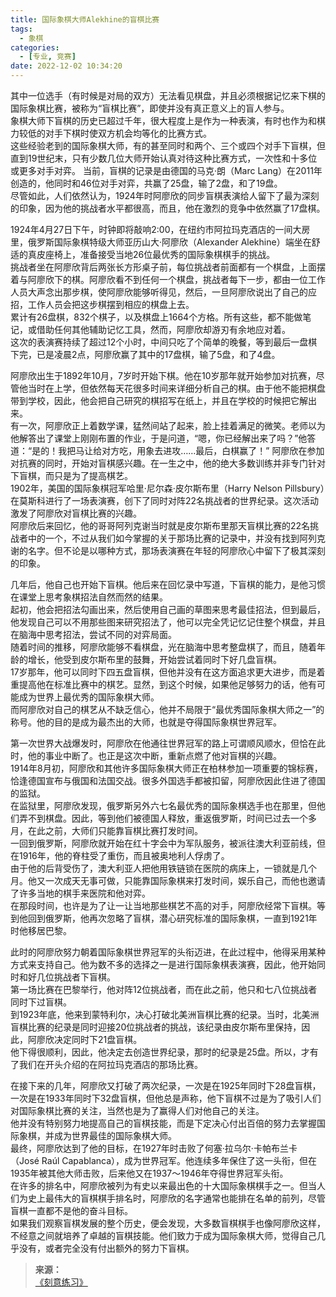 ```yaml
---
title: 国际象棋大师Alekhine的盲棋比赛
tags:
  - 象棋
categories:
  - [专业, 竞赛]
date: 2022-12-02 10:34:20
---
```


其中一位选手（有时候是对局的双方）无法看见棋盘，并且必须根据记忆来下棋的国际象棋比赛，被称为“盲棋比赛”，即使并没有真正意义上的盲人参与。  
象棋大师下盲棋的历史已超过千年，很大程度上是作为一种表演，有时也作为和棋力较低的对手下棋时使双方机会均等化的比赛方式。  
这些经验老到的国际象棋大师，有的甚至同时和两个、三个或四个对手下盲棋，但直到19世纪末，只有少数几位大师开始认真对待这种比赛方式，一次性和十多位或更多对手对弈。  <!--more-->
当前，盲棋的记录是由德国的马克·朗（Marc Lang）在2011年创造的，他同时和46位对手对弈，共赢了25盘，输了2盘，和了19盘。  
尽管如此，人们依然认为，1924年时阿廖欣的同步盲棋表演给人留下了最为深刻的印象，因为他的挑战者水平都很高，而且，他在激烈的竞争中依然赢了17盘棋。  
 
1924年4月27日下午，时钟即将敲响2:00，在纽约市阿拉玛克酒店的一间大房里，俄罗斯国际象棋特级大师亚历山大·阿廖欣（Alexander Alekhine）端坐在舒适的真皮座椅上，准备接受当地26位最优秀的国际象棋棋手的挑战。  
挑战者坐在阿廖欣背后两张长方形桌子前，每位挑战者前面都有一个棋盘，上面摆着与阿廖欣下的棋。阿廖欣看不到任何一个棋盘，挑战者每下一步，都由一位工作人员大声念出那步棋，使阿廖欣能够听得见，然后，一旦阿廖欣说出了自己的应招，工作人员会把这步棋摆到相应的棋盘上去。  
累计有26盘棋，832个棋子，以及棋盘上1664个方格。所有这些，都不能做笔记，或借助任何其他辅助记忆工具，然而，阿廖欣却游刃有余地应对着。  
这次的表演赛持续了超过12个小时，中间只吃了个简单的晚餐，等到最后一盘棋下完，已是凌晨2点，阿廖欣赢了其中的17盘棋，输了5盘，和了4盘。  
 
阿廖欣出生于1892年10月，7岁时开始下棋。他在10岁那年就开始参加对抗赛，尽管他当时在上学，但依然每天花很多时间来详细分析自己的棋。由于他不能把棋盘带到学校，因此，他会把自己研究的棋招写在纸上，并且在学校的时候把它解出来。  
有一次，阿廖欣正上着数学课，猛然间站了起来，脸上挂着满足的微笑。老师以为他解答出了课堂上刚刚布置的作业，于是问道，“嗯，你已经解出来了吗？”他答道：“是的！我把马让给对方吃，用象去进攻……最后，白棋赢了！”
阿廖欣在参加对抗赛的同时，开始对盲棋感兴趣。在一生之中，他的绝大多数训练并非专门针对下盲棋，而只是为了提高棋艺。  
1902年，美国的国际象棋冠军哈里·尼尔森·皮尔斯布里（Harry Nelson Pillsbury）在莫斯科进行了一场表演赛，创下了同时对阵22名挑战者的世界纪录。这次活动激发了阿廖欣对盲棋比赛的兴趣。  
阿廖欣后来回忆，他的哥哥阿列克谢当时就是皮尔斯布里那天盲棋比赛的22名挑战者中的一个，不过从我们如今掌握的关于那场比赛的记录中，并没有找到阿列克谢的名字。但不论是以哪种方式，那场表演赛在年轻的阿廖欣心中留下了极其深刻的印象。  
 
几年后，他自己也开始下盲棋。他后来在回忆录中写道，下盲棋的能力，是他习惯在课堂上思考象棋招法自然而然的结果。  
起初，他会把招法勾画出来，然后使用自己画的草图来思考最佳招法，但到最后，他发现自己可以不用那些图来研究招法了，他可以完全凭记忆记住整个棋盘，并且在脑海中思考招法，尝试不同的对弈局面。  
随着时间的推移，阿廖欣能够不看棋盘，光在脑海中思考整盘棋了，而且，随着年龄的增长，他受到皮尔斯布里的鼓舞，开始尝试着同时下好几盘盲棋。  
17岁那年，他可以同时下四五盘盲棋，但他并没有在这方面追求更大进步，而是着重提高他在标准比赛中的棋艺。显然，到这个时候，如果他足够努力的话，他有可能成为世界上最优秀的国际象棋大师。  
而阿廖欣对自己的棋艺从不缺乏信心，他并不局限于“最优秀国际象棋大师之一”的称号。他的目的是成为最杰出的大师，也就是夺得国际象棋世界冠军。  
 
第一次世界大战爆发时，阿廖欣在他通往世界冠军的路上可谓顺风顺水，但恰在此时，他的事业中断了。也正是这次中断，重新点燃了他对盲棋的兴趣。  
1914年8月初，阿廖欣和其他许多国际象棋大师正在柏林参加一项重要的锦标赛，恰逢德国宣布与俄国和法国交战。很多外国选手都被扣留，阿廖欣因此住进了德国的监狱。  
在监狱里，阿廖欣发现，俄罗斯另外六七名最优秀的国际象棋选手也在那里，但他们弄不到棋盘。因此，等到他们被德国人释放，重返俄罗斯，时间已过去一个多月，在此之前，大师们只能靠盲棋比赛打发时间。  
一回到俄罗斯，阿廖欣就开始在红十字会中为军队服务，被派往澳大利亚前线，但在1916年，他的脊柱受了重伤，而且被奥地利人俘虏了。  
由于他的后背受伤了，澳大利亚人把他用铁链锁在医院的病床上，一锁就是几个月。他又一次成天无事可做，只能靠国际象棋来打发时间，娱乐自己，而他也邀请了许多当地的棋手来医院和他对弈。  
在那段时间，也许是为了让一让当地那些棋艺不高的对手，阿廖欣经常下盲棋。等到他回到俄罗斯，他再次忽略了盲棋，潜心研究标准的国际象棋，一直到1921年时他移居巴黎。  
 
此时的阿廖欣努力朝着国际象棋世界冠军的头衔迈进，在此过程中，他得采用某种方式来支持自己。他为数不多的选择之一是进行国际象棋表演赛，因此，他开始同时和好几位挑战者下盲棋。  
第一场比赛在巴黎举行，他对阵12位挑战者，而在此之前，他只和七八位挑战者同时下过盲棋。  
到1923年底，他来到蒙特利尔，决心打破北美洲盲棋比赛的纪录。当时，北美洲盲棋比赛的纪录是同时迎接20位挑战者的挑战，该纪录由皮尔斯布里保持，因此，阿廖欣决定同时下21盘盲棋。  
他下得很顺利，因此，他决定去创造世界纪录，那时的纪录是25盘。所以，才有了我们在开头介绍的在阿拉玛克酒店的那场比赛。  
 
在接下来的几年，阿廖欣又打破了两次纪录，一次是在1925年同时下28盘盲棋，一次是在1933年同时下32盘盲棋，但他总是声称，他下盲棋不过是为了吸引人们对国际象棋比赛的关注，当然也是为了赢得人们对他自己的关注。  
他并没有特别努力地提高自己的盲棋技能，而是下定决心付出百倍的努力去掌握国际象棋，并成为世界最佳的国际象棋大师。  
最终，阿廖欣达到了他的目标，在1927年时击败了何塞·拉乌尔·卡帕布兰卡（José Raúl Capablanca），成为世界冠军。他连续多年保住了这一头衔，但在1935年被其他大师击败，后来他又在1937～1946年夺得世界冠军头衔。  
在许多的排名中，阿廖欣被列为有史以来最出色的十大国际象棋棋手之一。但当人们为史上最伟大的盲棋棋手排名时，阿廖欣的名字通常也能排在名单的前列，尽管盲棋一直都不是他的奋斗目标。  
如果我们观察盲棋发展的整个历史，便会发现，大多数盲棋棋手也像阿廖欣这样，不经意之间就培养了卓越的盲棋技能。他们致力于成为国际象棋大师，觉得自己几乎没有，或者完全没有付出额外的努力下盲棋。  

>**来源：**  
>[《刻意练习》](https://yamaeye.github.io/docs/#/读书/学习/刻意练习.md)  
